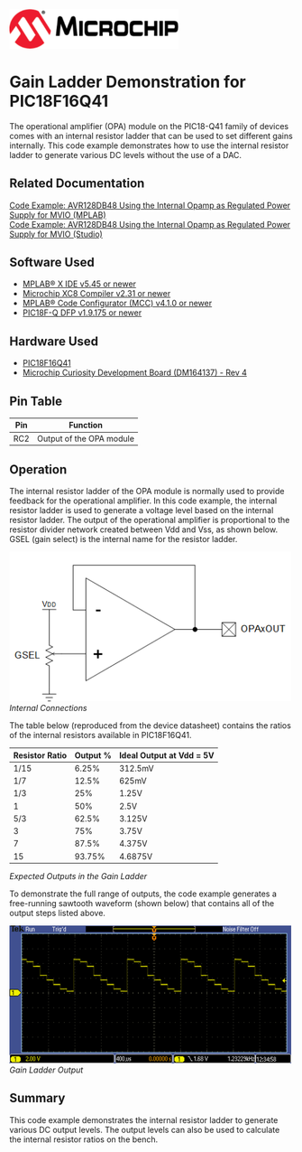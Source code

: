 <!-- Please do not change this html logo with link -->
<a href="https://www.microchip.com" rel="nofollow"><img src="images/microchip.png" alt="MCHP" width="300"/></a>

# Gain Ladder Demonstration for PIC18F16Q41
The operational amplifier (OPA) module on the PIC18-Q41 family of devices comes with an internal resistor ladder that can be used to set different gains internally. This code example demonstrates how to use the internal resistor ladder to generate various DC levels without the use of a DAC.

## Related Documentation

[Code Example: AVR128DB48 Using the Internal Opamp as Regulated Power Supply for MVIO (MPLAB)](https://github.com/microchip-pic-avr-examples/avr128db48-using-opamp-as-a-regulated-power-supply-mplab)  
[Code Example: AVR128DB48 Using the Internal Opamp as Regulated Power Supply for MVIO (Studio)](https://github.com/microchip-pic-avr-examples/avr128db48-using-opamp-as-a-regulated-power-supply)  

## Software Used  
* [MPLAB® X IDE v5.45 or newer](https://www.microchip.com/en-us/development-tools-tools-and-software/mplab-x-ide?utm_source=GitHub&utm_medium=TextLink&utm_campaign=MCU8_MMTCha_pic18q41&utm_content=pic18q41_getting_started_opamp_github)
* [Microchip XC8 Compiler v2.31 or newer](https://www.microchip.com/en-us/development-tools-tools-and-software/mplab-xc-compilers?utm_source=GitHub&utm_medium=TextLink&utm_campaign=MCU8_MMTCha_pic18q41&utm_content=pic18q41_getting_started_opamp_github)
* [MPLAB® Code Configurator (MCC) v4.1.0 or newer](https://www.microchip.com/mplab/mplab-code-configurator?utm_source=GitHub&utm_medium=TextLink&utm_campaign=MCU8_MMTCha_pic18q41&utm_content=pic18q41_getting_started_opamp_github)
* [PIC18F-Q DFP v1.9.175 or newer](https://packs.download.microchip.com/)  

## Hardware Used
- [PIC18F16Q41](https://www.microchip.com/wwwproducts/en/PIC18F16Q41?utm_source=GitHub&utm_medium=TextLink&utm_campaign=MCU8_MMTCha_pic18q41&utm_content=pic18q41_getting_started_opamp_github)
- [Microchip Curiosity Development Board (DM164137) - Rev 4](https://www.microchip.com/DevelopmentTools/ProductDetails/PartNO/DM164137?utm_source=GitHub&utm_medium=TextLink&utm_campaign=MCU8_MMTCha_pic18q41&utm_content=pic18q41_getting_started_opamp_github)

## Pin Table
| Pin | Function
| --- | --------
| RC2 | Output of the OPA module

## Operation<br>
The internal resistor ladder of the OPA module is normally used to provide feedback for the operational amplifier. In this code example, the internal resistor ladder is used to generate a voltage level based on the internal resistor ladder. The output of the operational amplifier is proportional to the resistor divider network created between Vdd and Vss, as shown below. GSEL (gain select) is the internal name for the resistor ladder.

<img src="images/schematic.png" width="500"><br>
*Internal Connections*

The table below (reproduced from the device datasheet) contains the ratios of the internal resistors available in PIC18F16Q41.

| Resistor Ratio   | Output %      | Ideal Output at Vdd = 5V
| ---------------- | ------------- | -------
| 1/15             | 6.25%         | 312.5mV
| 1/7              | 12.5%         | 625mV
| 1/3              | 25%           | 1.25V
| 1                | 50%           | 2.5V
| 5/3              | 62.5%         | 3.125V
| 3                | 75%           | 3.75V
| 7                | 87.5%         | 4.375V
| 15               | 93.75%        | 4.6875V

*Expected Outputs in the Gain Ladder*

To demonstrate the full range of outputs, the code example generates a free-running sawtooth waveform (shown below) that contains all of the output steps listed above.<br>

<img src="images/gainLevelDemo.PNG" alt="Gain Waveform" width="500px"/><br>
*Gain Ladder Output*<br>

## Summary
This code example demonstrates the internal resistor ladder to generate various DC output levels. The output levels can also be used to calculate the internal resistor ratios on the bench.
